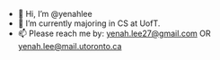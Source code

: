 - 👋 Hi, I’m @yenahlee
- 🌱 I’m currently majoring in CS at UofT.
- 📫 Please reach me by: yenah.lee27@gmail.com OR yenah.lee@mail.utoronto.ca

<!---
yenahlee/yenahlee is a ✨ special ✨ repository because its `README.md` (this file) appears on your GitHub profile.
You can click the Preview link to take a look at your changes.
--->
